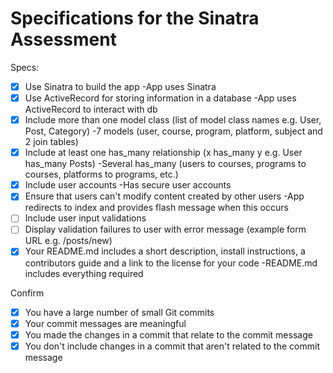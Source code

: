 # Specifications for the Sinatra Assessment

Specs:
- [x] Use Sinatra to build the app
      -App uses Sinatra
- [X] Use ActiveRecord for storing information in a database
      -App uses ActiveRecord to interact with db
- [X] Include more than one model class (list of model class names e.g. User, Post, Category)
      -7 models (user, course, program, platform, subject and 2 join tables)
- [X] Include at least one has_many relationship (x has_many y e.g. User has_many Posts)
      -Several has_many (users to courses, programs to courses, platforms to programs, etc.)
- [X] Include user accounts
      -Has secure user accounts
- [X] Ensure that users can't modify content created by other users
      -App redirects to index and provides flash message when this occurs
- [ ] Include user input validations
- [ ] Display validation failures to user with error message (example form URL e.g. /posts/new)
- [X] Your README.md includes a short description, install instructions, a contributors guide and a link to the license for your code
      -README.md includes everything required

Confirm
- [X] You have a large number of small Git commits
- [X] Your commit messages are meaningful
- [X] You made the changes in a commit that relate to the commit message
- [X] You don't include changes in a commit that aren't related to the commit message
